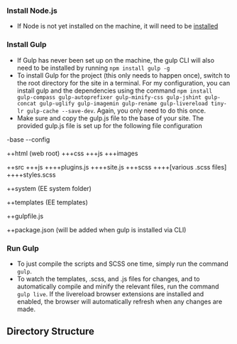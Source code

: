 ### Install Node.js

* If Node is not yet installed on the machine, it will need to be [installed](http://nodejs.org/download/)


### Install Gulp

* If Gulp has never been set up on the machine, the gulp CLI will also need to be installed by running `npm install gulp -g`
* To install Gulp for the project (this only needs to happen once), switch to the root directory for the site in a terminal. For my configuration, you can install gulp and the dependencies using the command `npm install gulp-compass gulp-autoprefixer gulp-minify-css gulp-jshint gulp-concat gulp-uglify gulp-imagemin gulp-rename gulp-livereload tiny-lr gulp-cache --save-dev`. Again, you only need to do this once.
* Make sure and copy the gulp.js file to the base of your site. The provided gulp.js file is set up for the following file configuration

-base
--config

++html (web root)
+++css
+++js
+++images

++src
+++js
++++plugins.js
++++site.js
+++scss
++++[various .scss files]
++++styles.scss

++system (EE system folder)

++templates (EE templates)

++gulpfile.js

++package.json (will be added when gulp is installed via CLI)


### Run Gulp

* To just compile the scripts and SCSS one time, simply run the command `gulp`.
* To watch the templates, .scss, and .js files for changes, and to automatically compile and minify the relevant files, run the command `gulp live`. If the livereload browser extensions are installed and enabled, the browser will automatically refresh when any changes are made.



## Directory Structure